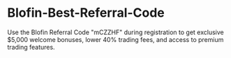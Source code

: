 # Blofin-Best-Referral-Code
Use the Blofin Referral Code "mCZZHF" during registration to get exclusive $5,000 welcome bonuses, lower 40% trading fees, and access to premium trading features.
